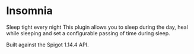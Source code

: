 # Insomnia

Sleep tight every night
This plugin allows you to sleep during the day, heal while sleeping and set a configurable passing of time during sleep.

Built against the Spigot 1.14.4 API.

